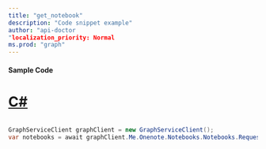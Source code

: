 ```yaml
---
title: "get_notebook"
description: "Code snippet example" 
author: "api-doctor
"localization_priority: Normal
ms.prod: "graph"
--- 
```

#### Sample Code
# [C#](#tab/Csharp)

```C#

GraphServiceClient graphClient = new GraphServiceClient();
var notebooks = await graphClient.Me.Onenote.Notebooks.Notebooks.Request().GetAsync();

```